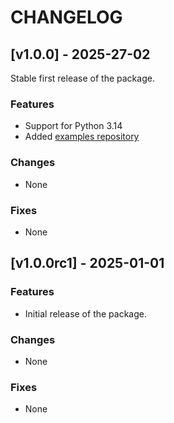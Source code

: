 # CHANGELOG

## [v1.0.0] - 2025-27-02
Stable first release of the package.

### Features
- Support for Python 3.14
- Added [examples repository](https://github.com/Alburrito/mongo-migrator-examples)

### Changes
- None

### Fixes
- None

## [v1.0.0rc1] - 2025-01-01
### Features
- Initial release of the package.

### Changes
- None

### Fixes
- None

